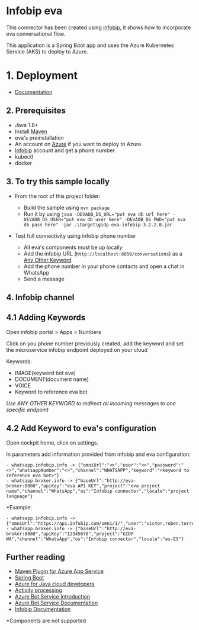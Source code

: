 # Infobip eva

This connector has been created using [infobip](https://www.infobip.com/docs/whatsapp/send-whatsapp-over-api), it shows how to incorporate eva conversational flow.

This application is a Spring Boot app and uses the Azure Kubernetes Service (AKS) to deploy to Azure.

# 1. Deployment

- [Documentation](https://github.com/eva-library/channel-infobip/blob/main/Conector%20eva-infobip.docx)

## 2. Prerequisites

- Java 1.8+
- Install [Maven](https://maven.apache.org/)
- eva's preinstallation
- An account on [Azure](https://azure.microsoft.com) if you want to deploy to Azure.
- [Infobip](https://www.infobip.com/signup) account and get a phone number 
- kubectl
- docker

## 3. To try this sample locally
- From the root of this project folder:
  - Build the sample using `mvn package`
  - Run it by using `java -DEVADB_DS_URL="put eva db url here" -DEVADB_DS_USER="put eva db user here" -DEVADB_DS_PWD="put eva db pass here" -jar .\target\gidp-eva-infobip-3.2.2.0.jar`

- Test full connectivity using infobip phone number

  - All eva's components must be up locally
  - Add the infobip URL (`http://localhost:8050/conversations`) as a [Any Other Keyword](https://www.infobip.com/docs/numbers/keywords-and-actions)
  - Add the phone number in your phone contacts and open a chat in WhatsApp
  - Send a message


## 4. Infobip channel
## 4.1 Adding Keywords

Open infobip portal > Apps > Numbers

Click on you phone number previously created, add the keyword and set the microservice infobip endpoint deployed on your cloud

Keywords: 
   - IMAGE(keyword bot eva)
   - DOCUMENT(document name)
   - VOICE
   - Keyword to reference eva bot

*Use ANY OTHER KEYWORD to redirect all incoming messages to one specific endpoint*
	
## 4.2 Add Keyword to eva's configuration

Open cockpit home, click on settings.

In parameters add information provided from infobip and eva configuration:

	- whatsapp.infobip.info -> {"omniUrl":"<>","user":"<>","password":"<>","whatsappNumber":"<>","channel":"WHATSAPP","keyword":"<keyword to reference eva bot>"}
	- whatsapp.broker.info -> {"baseUrl":"http://eva-broker:8080","apiKey":"eva API KEY","project":"eva project name","channel":"WhatsApp","os":"Infobip connector","locale":"project language"}
	
*Example:

	- whatsapp.infobip.info -> {"omniUrl":"https://api.infobip.com/omni/1/","user":"victor.ruben.torres.criado@everis.com","password":"123456789","whatsappNumber":"34638202449","channel":"WHATSAPP","keyword":"GIDP"}
	- whatsapp.broker.info -> {"baseUrl":"http://eva-broker:8080","apiKey":"12345678","project":"GIDP WA","channel":"WhatsApp","os":"Infobip connector","locale":"es-ES"}
   
## Further reading

- [Maven Plugin for Azure App Service](https://docs.microsoft.com/en-us/java/api/overview/azure/maven/azure-webapp-maven-plugin/readme?view=azure-java-stable)
- [Spring Boot](https://spring.io/projects/spring-boot)
- [Azure for Java cloud developers](https://docs.microsoft.com/en-us/azure/java/?view=azure-java-stable)
- [Activity processing](https://docs.microsoft.com/en-us/azure/bot-service/bot-builder-concept-activity-processing?view=azure-bot-service-4.0)
- [Azure Bot Service Introduction](https://docs.microsoft.com/azure/bot-service/bot-service-overview-introduction?view=azure-bot-service-4.0)
- [Azure Bot Service Documentation](https://docs.microsoft.com/azure/bot-service/?view=azure-bot-service-4.0)
- [Infobip Documentation](https://www.infobip.com/docs/whatsapp/send-whatsapp-over-api)

*Components are not supported
